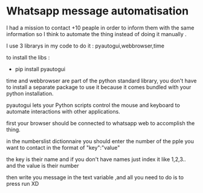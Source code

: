# Whatsapp message automatisation

I had a mission to contact +10 peaple in order to inform them with the same information so I think to automate the thing instead of doing it manually .

I use 3 librarys in my code to do it : pyautogui,webbrowser,time

to install the libs :

* pip install pyautogui

time and webbrowser are part of the python standard library, you don't have to install a separate package to use it because it comes bundled with your python installation.

pyautogui lets your Python scripts control the mouse and keyboard to automate interactions with other applications.

first your browser should be connected to whatsapp web to accomplish the thing.

in the numberslist dictionnaire you should enter the number of the pple you want to contact in the format of "key":"value"

the key is their name and if you don't have names just index it like 1,2,3.. and the value is their number

then write you message in the text variable ,and all you need to do is to press run XD
